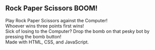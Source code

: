 ## Rock Paper Scissors BOOM!

Play Rock Paper Scissors against the Computer!  
Whoever wins three points first wins!  
Sick of losing to the Computer? Drop the bomb on that pesky bot by pressing the bomb button!  
Made with HTML, CSS, and JavaScript.
